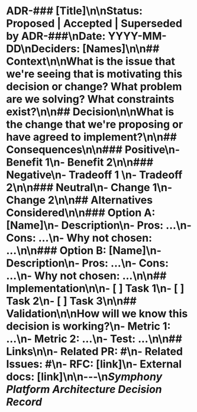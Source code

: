 # ADR-### [Title]\n\n**Status:** Proposed | Accepted | Superseded by ADR-###\n**Date:** YYYY-MM-DD\n**Deciders:** [Names]\n\n## Context\n\nWhat is the issue that we're seeing that is motivating this decision or change? What problem are we solving? What constraints exist?\n\n## Decision\n\nWhat is the change that we're proposing or have agreed to implement?\n\n## Consequences\n\n### Positive\n- Benefit 1\n- Benefit 2\n\n### Negative\n- Tradeoff 1 \n- Tradeoff 2\n\n### Neutral\n- Change 1\n- Change 2\n\n## Alternatives Considered\n\n### Option A: [Name]\n- Description\n- Pros: ...\n- Cons: ...\n- Why not chosen: ...\n\n### Option B: [Name]\n- Description\n- Pros: ...\n- Cons: ...\n- Why not chosen: ...\n\n## Implementation\n\n- [ ] Task 1\n- [ ] Task 2\n- [ ] Task 3\n\n## Validation\n\nHow will we know this decision is working?\n- Metric 1: ...\n- Metric 2: ...\n- Test: ...\n\n## Links\n\n- Related PR: #\n- Related Issues: #\n- RFC: [link]\n- External docs: [link]\n\n---\n*Symphony Platform Architecture Decision Record*
